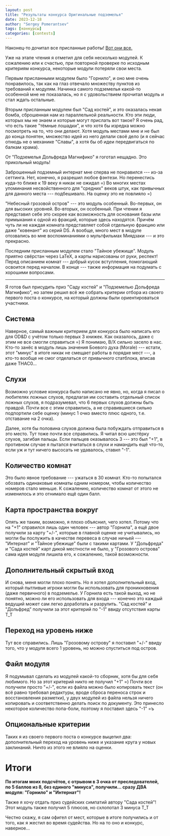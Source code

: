 ```yaml
---
layout: post
title: "Результаты конкурса Оригинальные подземелья"
date: 2023-12-18
author: "Sergey Pomerantsev"
tags: [конкурсы]
categories: [contests]
---
```


Наконец-то дочитал все присланные работы! [Вот они все.](https://drive.google.com/drive/folders/1JWJFDryD_GF9wy-siRZoNsxArgv7UzEw)

Уже на этапе чтения я отметил для себя несколько модулей. К сожалению или к счастью, при повторной проверке по исходным критериям конкурса, некоторые модули потеряли свои места.

Первым присланными модулем было "Горнило", и оно мне очень понравилось, так как на глаз отвечало множеству пунктов из требований к модулям. Начинка самого подземелья какой-то особенной мне не показалась, но я с удовольствием прочитал модуль и стал ждать остальные.

Вторым присланным модулем был "Сад костей", и это оказалась некая бомба, сброшенная нам из параллельной реальности. Кто эти люди, которых мы не знаем и которые могут прислать вот такое? Я очень рад, что есть такие "тёмные лошадки", и что хотя бы изредка можно посмотреть на то, что они делают. Хотя модуль местами мне и не был до конца понятен, множество идей из него делали своё дело (и я сейчас отнюдь не о механике "Славы", а хотя бы об идеи передвигаться по балкам храма).

От "Подземелья Дольфреда Магнифико" я гоготал нещадно. Это прикольный модуль!

Заброшенный подземный интернат мне сперва не понравился --- из-за сеттинга. Нет, конечно, я разрешил любое фэнтези. Но перенестись куда-то ближе к 19 веку я никак не ожидал =) Во многих местах упоминания несвойственного для "средних" веков штук, как привычных для данного места --- подбешивало. На оценку это не повлияло =)

"Небесный грозовой остров" --- это модуль особенный. Во-первых, он для высоких уровней. Во-вторых, он особенный. При чтении я представил себе это скорее как возможность для основания базы или примыкания к одной из фракций, которые здесь находятся. Причём чуть ли не каждая комната представляет собой отдельную фракцию или даже "ковенант" из серий DS. А вообще, много мест в модуле отозвались во мне воспоминаниями о мультфильмах Миядзаки --- и это прекрасно.

Последним присланным модулем стало "Тайное убежище". Модуль приятно свёрстан через LaTeX, а карты нарисованы от руки, респект! Перед описанием комнат --- добрый кусок вступления, помогающий освоится перед началом. В конце --- также информация на подумать с хорошими вопросами.

---

Я готов был присудить приз "Саду костей" и "Подземелью Дольфреда Магнифико", но затем решил всё же собрать критерии отбора из своего первого поста о конкурсе, на который должны были ориентироваться участники.

## Система

Наверное, самый важным критерием для конкурса было написать его для OD&D с учётом только первых 3 книжек. Как оказалось, даже с этим не все смогли справиться =) Я понимаю, B/X сильно засело в нас. Кто-то занёс в модуль лишь значения Боевого духа (Morale) --- кстати, этот "минус" в итоге никак не смещает работы в порядке мест ---, а кто-то вообще не смог отделаться от *привычного* статблока, вписав даже THAC0...


## Слухи

Возможно условие конкурса было написано не явно, но, когда я писал о любителях ложных слухов, предлагая им составить отдельный список ложных слухов, я подразумевал, что 6 первых слухов должны быть правдой. Почти все с этим справились, а не справившиеся сильно подпортили себе оценку (минус 1 очко вместо плюс одного, т.е. отставание на 2 очка).

Далее, хотя бы половина слухов должна была побуждать отправиться в это место. Тут тоже почти все справились. Я читал всю шестёрку слухов, загибая пальцы. Если пальцев оказывалось 3 --- это был "+1", в противном случае я пытался вчитаться в слухи и намандить ещё что-то, если уж и тут ничего высосать не удавалось, ставил "-1".

## Количество комнат

Это было явное требование --- ужаться в 30 комнат. Кто-то попытался обозвать одинаковые комнаты одним номером, чтобы количество номеров стало меньше. К сожалению, количество комнат от этого не изменилось и это отнимало ещё один балл.

## Карта пространства вокруг

Опять же таким, возможно, я плохо объяснил, чего хотел. Потому что на "+1" справился лишь один человек --- автор "Горнила", а ещё двое получили за карту "+/-", которые в главной оценке не учитывались, но могли бы послужить в качестве перевеса в случае ничьей --- "Интернат" и "Тайное убежище" были с такими картами. У "Дольфреда" и "Сада костей" карт дикой местности не было, у "Грозового острова" сама идея модуля лишила его, к сожалению, такой возможности.

## Дополнительный скрытый вход

И снова, меня могли плохо понять. Но я хотел дополнительный вход, который пытливые игроки могли бы использовать для проникновения (даже первичного) в подземелье. У Горнила есть такой выход, но не понятно, можно ли его использовать для входа --- конечно это каждый ведущий может сам легко доработать и разрулить. "Сад костей" и "Дольфред" получили за этот критерий по "-1" ввиду отсутствия карты Т_Т


## Переход на уровень ниже

Тут все справились. Лишь "Грозовому острову" я поставил "+/-" ввиду того, что у модуля всего 1 уровень, но можно спуститься под остров.

## Файл модуля

Я подумывал сделать из модулей какой-то сборник, хотя бы для себя любимого. Но за этот критерий никто не получил "+1" =) Почти все получили просто "+/-", если из файла можно было копировать текст (он всё равно требовал редактуры, вроде сброса переноса строк и восстановления разметки), у двух модулей из файла нельзя ничего копировать и соответственно делать поиск по документу. Это принесло некоторое количество попа-боли, поэтому я поставил здесь "-1" =ъ

## Опциональные критерии

Таких я из своего первого поста о конкурсе выцепил два: дополнительный переход на уровень ниже и указание круга у новых заклинаний. Ничто из этого не влияло на оценки.

# Итоги

**По итогам моих подсчётов, с отрывом в 3 очка от преследователей, по 5 баллов из 8, без единого "минуса", получили... сразу ДВА модуля: "Горнило" и "Интернат"!**

Также я хочу отдать приз судейских симпатий автору "Сада костей"! Этот модуль также получил 5 плюсов, но схлопотал 3 минуса Т_Т

Честно скажу, я сам офигел от мест, которые в итоге получились и от того, как я жестил во время судейства. Но на то оно и конкурс, наверное...
